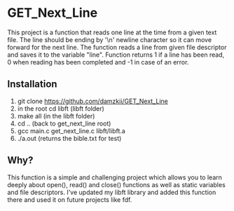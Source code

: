 # GET_Next_Line
This project is a function that reads one line at the time from a given text file. The line should be ending by '\n' 
newline character so it can move forward for the next line. The function reads a line from given file descriptor and saves it to the variable "line". 
Function returns 1 if a line has been read, 0 when reading has been completed and -1 in case of an error.  
## Installation  
1. git clone https://github.com/damzkii/GET_Next_Line  
2. in the root cd libft (libft folder)  
3. make all (in the libft folder)  
4. cd .. (back to get_next_line root)  
5. gcc main.c get_next_line.c libft/libft.a  
6. ./a.out (returns the bible.txt for test)  
## Why?
This function is a simple and challenging project which allows you to learn deeply about open(), read() and close() 
functions as well as static variables and file descriptors. I've updated my libft library and added this function there
and used it on future projects like fdf.
